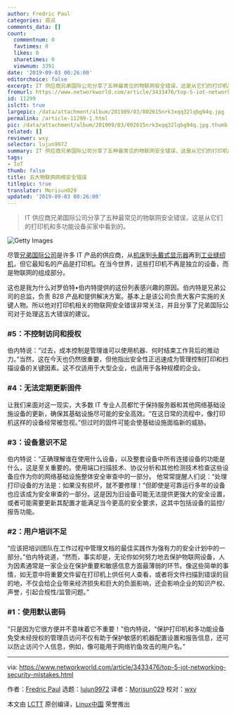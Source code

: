 ```yaml
---
author: Fredric Paul
categories: 观点
comments_data: []
count:
  commentnum: 0
  favtimes: 0
  likes: 0
  sharetimes: 0
  viewnum: 3391
date: '2019-09-03 00:26:00'
editorchoice: false
excerpt: IT 供应商兄弟国际公司分享了五种最常见的物联网安全错误，这是从它们的打印机和多功能设备买家中看到的。
fromurl: https://www.networkworld.com/article/3433476/top-5-iot-networking-security-mistakes.html
id: 11299
islctt: true
largepic: /data/attachment/album/201909/03/002615nrk3xqq32lqbg94q.jpg
permalink: /article-11299-1.html
pic: /data/attachment/album/201909/03/002615nrk3xqq32lqbg94q.jpg.thumb.jpg
related: []
reviewer: wxy
selector: lujun9972
summary: IT 供应商兄弟国际公司分享了五种最常见的物联网安全错误，这是从它们的打印机和多功能设备买家中看到的。
tags:
- IoT
thumb: false
title: 五大物联网网络安全错误
titlepic: true
translator: Morisun029
updated: '2019-09-03 00:26:00'
---
```



> 
> IT 供应商兄弟国际公司分享了五种最常见的物联网安全错误，这是从它们的打印机和多功能设备买家中看到的。
> 
> 
> 


![Getty Images](/data/attachment/album/201909/03/002615nrk3xqq32lqbg94q.jpg)


尽管[兄弟国际公司](https://www.brother-usa.com/business)是许多 IT 产品的供应商，从[机床](https://www.brother-usa.com/machinetool/default?src=default)到[头戴式显示器](https://www.brother-usa.com/business/hmd#sort=%40productcatalogsku%20ascending)再到[工业缝纫机](https://www.brother-usa.com/business/industrial-sewing)，但它最知名的产品是打印机。在当今世界，这些打印机不再是独立的设备，而是物联网的组成部分。


这也是我为什么对罗伯特•伯内特提供的这份列表感兴趣的原因。伯内特是兄弟公司的总监，负责 B2B 产品和提供解决方案。基本上是该公司负责大客户实施的关键人物。所以他对打印机相关的物联网安全错误非常关注，并且分享了兄弟国际公司对于处理这五大错误的建议。


### #5：不控制访问和授权


伯内特说：“过去，成本控制是管理谁可以使用机器、何时结束工作背后的推动力。”当然，这在今天也仍然很重要，但他指出安全性正迅速成为管理控制打印和扫描设备的关键因素。这不仅适用于大型企业，也适用于各种规模的企业。


### #4：无法定期更新固件


让我们来面对这一现实，大多数 IT 专业人员都忙于保持服务器和其他网络基础设施设备的更新，确保其基础设施尽可能的安全高效。“在这日常的流程中，像打印机这样的设备经常被忽视。”但过时的固件可能会使基础设施面临新的威胁。


### #3：设备意识不足


伯内特说：“正确理解谁在使用什么设备，以及整套设备中所有连接设备的功能是什么，这是至关重要的。使用端口扫描技术、协议分析和其他检测技术检查这些设备应作为你的网络基础设施整体安全审查中的一部分。 他常常提醒人们说：“处理打印设备的方法是：如果没有损坏，就不要修理！”但即使是可靠运行多年的设备也应该成为安全审查的一部分。这是因为旧设备可能无法提供更强大的安全设置，或者可能需要更新其配置才能满足当今更高的安全要求，这其中包括设备的监控/报告功能。


### #2：用户培训不足


“应该把培训团队在工作过程中管理文档的最佳实践作为强有力的安全计划中的一部分。”伯内特说道，“然而，事实却是，无论你如何努力地去保护物联网设备，人为因素通常是一家企业在保护重要和敏感信息方面最薄弱的环节。像这些简单的事情，如无意中将重要文件留在打印机上供任何人查看，或者将文件扫描到错误的目的地，不仅会给企业带来经济损失和巨大的负面影响，还会影响企业的知识产权、声誉，引起合规性/监管问题。”


### #1：使用默认密码


“只是因为它很方便并不意味着它不重要！”伯内特说，“保护打印机和多功能设备免受未经授权的管理员访问不仅有助于保护敏感的机器配置设置和报告信息，还可以防止访问个人信息，例如，像可能用于网络钓鱼攻击的用户名。”




---


via: <https://www.networkworld.com/article/3433476/top-5-iot-networking-security-mistakes.html>


作者：[Fredric Paul](https://www.networkworld.com/author/Fredric-Paul/) 选题：[lujun9972](https://github.com/lujun9972) 译者：[Morisun029](https://github.com/Morisun029) 校对：[wxy](https://github.com/wxy)


本文由 [LCTT](https://github.com/LCTT/TranslateProject) 原创编译，[Linux中国](https://linux.cn/) 荣誉推出